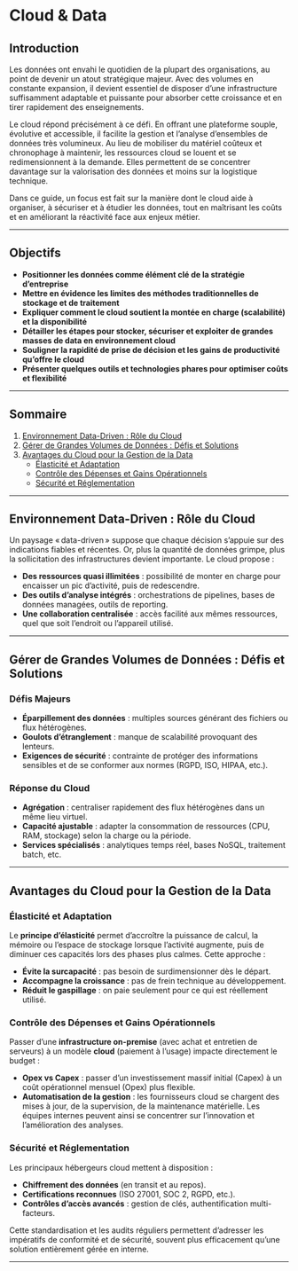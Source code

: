 # Cloud & Data

## Introduction

Les données ont envahi le quotidien de la plupart des organisations, au point de devenir un atout stratégique majeur. Avec des volumes en constante expansion, il devient essentiel de disposer d’une infrastructure suffisamment adaptable et puissante pour absorber cette croissance et en tirer rapidement des enseignements.

Le cloud répond précisément à ce défi. En offrant une plateforme souple, évolutive et accessible, il facilite la gestion et l’analyse d’ensembles de données très volumineux. Au lieu de mobiliser du matériel coûteux et chronophage à maintenir, les ressources cloud se louent et se redimensionnent à la demande. Elles permettent de se concentrer davantage sur la valorisation des données et moins sur la logistique technique.

Dans ce guide, un focus est fait sur la manière dont le cloud aide à organiser, à sécuriser et à étudier les données, tout en maîtrisant les coûts et en améliorant la réactivité face aux enjeux métier.

---

## Objectifs

- **Positionner les données comme élément clé de la stratégie d’entreprise**  
- **Mettre en évidence les limites des méthodes traditionnelles de stockage et de traitement**  
- **Expliquer comment le cloud soutient la montée en charge (scalabilité) et la disponibilité**  
- **Détailler les étapes pour stocker, sécuriser et exploiter de grandes masses de data en environnement cloud**  
- **Souligner la rapidité de prise de décision et les gains de productivité qu’offre le cloud**  
- **Présenter quelques outils et technologies phares pour optimiser coûts et flexibilité**

---

## Sommaire

1. [Environnement Data-Driven : Rôle du Cloud](#environnement-data-driven--rôle-du-cloud)  
2. [Gérer de Grandes Volumes de Données : Défis et Solutions](#gérer-de-grandes-volumes-de-données--défis-et-solutions)  
3. [Avantages du Cloud pour la Gestion de la Data](#avantages-du-cloud-pour-la-gestion-de-la-data)  
   - [Élasticité et Adaptation](#élasticité-et-adaptation)  
   - [Contrôle des Dépenses et Gains Opérationnels](#contrôle-des-dépenses-et-gains-opérationnels)  
   - [Sécurité et Réglementation](#sécurité-et-réglementation)

---

## Environnement Data-Driven : Rôle du Cloud

Un paysage « data-driven » suppose que chaque décision s’appuie sur des indications fiables et récentes. Or, plus la quantité de données grimpe, plus la sollicitation des infrastructures devient importante. Le cloud propose :

- **Des ressources quasi illimitées** : possibilité de monter en charge pour encaisser un pic d’activité, puis de redescendre.  
- **Des outils d’analyse intégrés** : orchestrations de pipelines, bases de données managées, outils de reporting.  
- **Une collaboration centralisée** : accès facilité aux mêmes ressources, quel que soit l’endroit ou l’appareil utilisé.

---

## Gérer de Grandes Volumes de Données : Défis et Solutions

### Défis Majeurs

- **Éparpillement des données** : multiples sources générant des fichiers ou flux hétérogènes.  
- **Goulots d’étranglement** : manque de scalabilité provoquant des lenteurs.  
- **Exigences de sécurité** : contrainte de protéger des informations sensibles et de se conformer aux normes (RGPD, ISO, HIPAA, etc.).

### Réponse du Cloud

- **Agrégation** : centraliser rapidement des flux hétérogènes dans un même lieu virtuel.  
- **Capacité ajustable** : adapter la consommation de ressources (CPU, RAM, stockage) selon la charge ou la période.  
- **Services spécialisés** : analytiques temps réel, bases NoSQL, traitement batch, etc.

---

## Avantages du Cloud pour la Gestion de la Data

### Élasticité et Adaptation

Le **principe d’élasticité** permet d’accroître la puissance de calcul, la mémoire ou l’espace de stockage lorsque l’activité augmente, puis de diminuer ces capacités lors des phases plus calmes. Cette approche :

- **Évite la surcapacité** : pas besoin de surdimensionner dès le départ.  
- **Accompagne la croissance** : pas de frein technique au développement.  
- **Réduit le gaspillage** : on paie seulement pour ce qui est réellement utilisé.

### Contrôle des Dépenses et Gains Opérationnels

Passer d’une **infrastructure on-premise** (avec achat et entretien de serveurs) à un modèle **cloud** (paiement à l’usage) impacte directement le budget :

- **Opex vs Capex** : passer d’un investissement massif initial (Capex) à un coût opérationnel mensuel (Opex) plus flexible.  
- **Automatisation de la gestion** : les fournisseurs cloud se chargent des mises à jour, de la supervision, de la maintenance matérielle. Les équipes internes peuvent ainsi se concentrer sur l’innovation et l’amélioration des analyses.

### Sécurité et Réglementation

Les principaux hébergeurs cloud mettent à disposition :

- **Chiffrement des données** (en transit et au repos).  
- **Certifications reconnues** (ISO 27001, SOC 2, RGPD, etc.).  
- **Contrôles d’accès avancés** : gestion de clés, authentification multi-facteurs.  

Cette standardisation et les audits réguliers permettent d’adresser les impératifs de conformité et de sécurité, souvent plus efficacement qu’une solution entièrement gérée en interne.  

---
